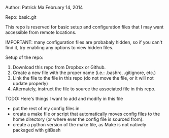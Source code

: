 Author: Patrick Ma
February 14, 2014

Repo: basic.git

This repo is reserved for basic setup and configuration files that I may want accessible from remote locations.

IMPORTANT: many configuration files are probabaly hidden, so if you can't find it, try enabling any options to view hidden files.

Setup of the repo:
1) Download this repo from Dropbox or Github.
2) Create a new file with the proper name (i.e.: .bashrc, .gitignore, etc.)
3) Link the file to the file in this repo (do not move the file, or it will not update properly)
4) Alternately, instruct the file to source the associated file in this repo.

TODO: Here's things I want to add and modify in this file
* put the rest of my config files in
* create a make file or script that automatically moves config files to the home directory (or where ever the config file is sourced from).
* create a python version of the make file, as Make is not natively packaged with gitBash

